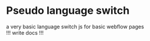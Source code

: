 # Pseudo language switch
a very basic language switch js for basic webflow pages  
!!! write docs !!!
```html
```